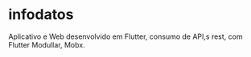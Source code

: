 # infodatos
Aplicativo e Web desenvolvido em Flutter, consumo de API,s rest, com Flutter Modullar, Mobx.
